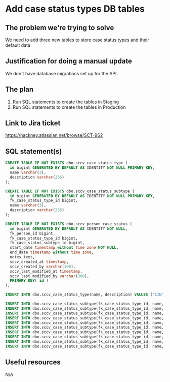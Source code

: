 # Add case status types DB tables

## The problem we're trying to solve

We need to add three new tables to store case status types and their default data

## Justification for doing a manual update

We don't have database migrations set up for the API.

## The plan

1. Run SQL statements to create the tables in Staging
2. Run SQL statements to create the tables in Production

## Link to Jira ticket

https://hackney.atlassian.net/browse/SCT-962

## SQL statement(s)

```sql
CREATE TABLE IF NOT EXISTS dbo.sccv_case_status_type (
  id bigint GENERATED BY DEFAULT AS IDENTITY NOT NULL PRIMARY KEY,
  name varchar(3),
  description varchar(256)
);

CREATE TABLE IF NOT EXISTS dbo.sccv_case_status_subtype (
  id bigint GENERATED BY DEFAULT AS IDENTITY NOT NULL PRIMARY KEY,
  fk_case_status_type_id bigint,
  name varchar(3),
  description varchar(256)
);

CREATE TABLE IF NOT EXISTS dbo.sccv_person_case_status (
  id bigint GENERATED BY DEFAULT AS IDENTITY NOT NULL,
  fk_person_id bigint,
  fk_case_status_type_id bigint,
  fk_case_status_subtype_id bigint,
  start_date timestamp without time zone NOT NULL,
  end_date timestamp without time zone,
  notes text,
  sccv_created_at timestamp,
  sccv_created_by varchar(300),
  sccv_last_modified_at timestamp,
  sccv_last_modified_by varchar(300),
  PRIMARY KEY( id )
);

INSERT INTO dbo.sccv_case_status_type(name, description) VALUES ('CIN', 'Child in need');

INSERT INTO dbo.sccv_case_status_subtype(fk_case_status_type_id, name, description) VALUES ((select id from dbo.sccv_case_status_type where name ilike 'CIN'), 'N1', 'Abuse or neglect');
INSERT INTO dbo.sccv_case_status_subtype(fk_case_status_type_id, name, description) VALUES ((select id from dbo.sccv_case_status_type where name ilike 'CIN'), 'N2', 'Child’s disability');
INSERT INTO dbo.sccv_case_status_subtype(fk_case_status_type_id, name, description) VALUES ((select id from dbo.sccv_case_status_type where name ilike 'CIN'), 'N3', 'Parental disability or illness');
INSERT INTO dbo.sccv_case_status_subtype(fk_case_status_type_id, name, description) VALUES ((select id from dbo.sccv_case_status_type where name ilike 'CIN'), 'N4', 'Family in acute stress');
INSERT INTO dbo.sccv_case_status_subtype(fk_case_status_type_id, name, description) VALUES ((select id from dbo.sccv_case_status_type where name ilike 'CIN'), 'N5', 'Family dysfunction');
INSERT INTO dbo.sccv_case_status_subtype(fk_case_status_type_id, name, description) VALUES ((select id from dbo.sccv_case_status_type where name ilike 'CIN'), 'N6', 'Socially unacceptable behaviour');
INSERT INTO dbo.sccv_case_status_subtype(fk_case_status_type_id, name, description) VALUES ((select id from dbo.sccv_case_status_type where name ilike 'CIN'), 'N7', 'Low income');
INSERT INTO dbo.sccv_case_status_subtype(fk_case_status_type_id, name, description) VALUES ((select id from dbo.sccv_case_status_type where name ilike 'CIN'), 'N8', 'Absent parenting');
INSERT INTO dbo.sccv_case_status_subtype(fk_case_status_type_id, name, description) VALUES ((select id from dbo.sccv_case_status_type where name ilike 'CIN'), 'N9', 'Cases other than children in need');
INSERT INTO dbo.sccv_case_status_subtype(fk_case_status_type_id, name, description) VALUES ((select id from dbo.sccv_case_status_type where name ilike 'CIN'), 'N0', 'Not stated');

```


## Useful resources

N/A

